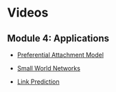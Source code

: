# Videos

## Module 4: Applications

- [Preferential Attachment Model](https://d3c33hcgiwev3.cloudfront.net/lNURBZTMEeeOmgqEJWRlfA.processed/full/720p/index.mp4?Expires=1707696000&Signature=TDCq9pOlMkI7MFYSxTjqwoVA1f6eQu-ifr5NZx1E~r4OnSMoUW2JHZGfbNsUyvwEBCUen~v9LBQw3neOQSbUQj7DhCNyKCa2KA4m6d6PyO~cKOXeO1EguF37inhaZXquW3680OsoLV~Xjj96QlMFdtkBJGmwRa5RPB6FTPP3moQ_&Key-Pair-Id=APKAJLTNE6QMUY6HBC5A)

- [Small World Networks](https://d3c33hcgiwev3.cloudfront.net/pJ8eFZTMEeeClxLmJhEfgA.processed/full/720p/index.mp4?Expires=1707696000&Signature=IHUZDNMKCmJ4yAbIYUY-mmsA8G-6nHL4ovf0lCg6TgTYiFIwh94OKgjfCJmX9UE7YOnwnhJEgBp6jh2SvIKSRzN5FzFTu-z99fAqnItWUs5qrF54kx9EPTTX9HZ~trzFgQvVRfvWLQUS14YemWyqOkG9nJkcJv6qm7EqV3tO0RY_&Key-Pair-Id=APKAJLTNE6QMUY6HBC5A)

- [Link Prediction](https://d3c33hcgiwev3.cloudfront.net/T2Y25ZTLEeeRmQ5TE1Qolg.processed/full/720p/index.mp4?Expires=1707696000&Signature=b7~2tUem62d3qJ7aPZ5ppBA1R2rQNDR2dieZQvuAhHQ0KLLJ~V24xtlTDk01~mIWQQtpRQ-Do1uOknhGa842qR1akcjccXndF46rPha5flQQMrTQNnEKLqlQD3Ef2DyacjAb1OfbIFnUeGdyJU1QAdzeVjXvmvajfNaLCrWCB~A_&Key-Pair-Id=APKAJLTNE6QMUY6HBC5A)